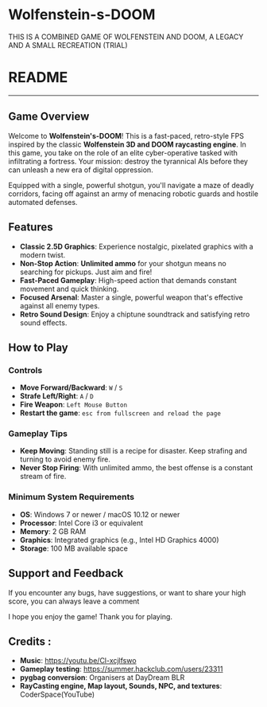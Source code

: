 # Wolfenstein-s-DOOM
THIS IS A COMBINED GAME OF WOLFENSTEIN AND DOOM, A LEGACY AND A SMALL RECREATION (TRIAL)
# README

-----

## Game Overview

Welcome to **Wolfenstein's-DOOM**\! This is a fast-paced, retro-style FPS inspired by the classic **Wolfenstein 3D and DOOM raycasting engine**. In this game, you take on the role of an elite cyber-operative tasked with infiltrating a fortress. Your mission: destroy the tyrannical AIs before they can unleash a new era of digital oppression.

Equipped with a single, powerful shotgun, you'll navigate a maze of deadly corridors, facing off against an army of menacing robotic guards and hostile automated defenses.

## Features

  * **Classic 2.5D Graphics**: Experience nostalgic, pixelated graphics with a modern twist.
  * **Non-Stop Action**: **Unlimited ammo** for your shotgun means no searching for pickups. Just aim and fire\!
  * **Fast-Paced Gameplay**: High-speed action that demands constant movement and quick thinking.
  * **Focused Arsenal**: Master a single, powerful weapon that's effective against all enemy types.
  * **Retro Sound Design**: Enjoy a chiptune soundtrack and satisfying retro sound effects.

## How to Play

### Controls

  * **Move Forward/Backward**: `W` / `S`
  * **Strafe Left/Right**: `A` / `D`
  * **Fire Weapon**: `Left Mouse Button`
  * **Restart the game**: `esc from fullscreen and reload the page`

### Gameplay Tips

  * **Keep Moving**: Standing still is a recipe for disaster. Keep strafing and turning to avoid enemy fire.
  * **Never Stop Firing**: With unlimited ammo, the best offense is a constant stream of fire.

### Minimum System Requirements

  * **OS**: Windows 7 or newer / macOS 10.12 or newer
  * **Processor**: Intel Core i3 or equivalent
  * **Memory**: 2 GB RAM
  * **Graphics**: Integrated graphics (e.g., Intel HD Graphics 4000)
  * **Storage**: 100 MB available space

## Support and Feedback

If you encounter any bugs, have suggestions, or want to share your high score, you can always leave a comment

I hope you enjoy the game\! Thank you for playing.

## Credits :
* **Music**: https://youtu.be/Cl-xcjlfswo
* **Gameplay testing**: https://summer.hackclub.com/users/23311
* **pygbag conversion**: Organisers at DayDream BLR
* **RayCasting engine, Map layout, Sounds, NPC, and textures**: CoderSpace(YouTube)
